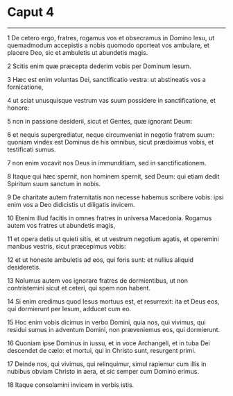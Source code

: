 # Caput 4

***

1 De cetero ergo, fratres, rogamus vos et obsecramus in Domino Iesu, ut quemadmodum accepistis a nobis quomodo oporteat vos ambulare, et placere Deo, sic et ambuletis ut abundetis magis.

2 Scitis enim quæ præcepta dederim vobis per Dominum Iesum.

3 Hæc est enim voluntas Dei, sanctificatio vestra: ut abstineatis vos a fornicatione,

4 ut sciat unusquisque vestrum vas suum possidere in sanctificatione, et honore:

5 non in passione desiderii, sicut et Gentes, quæ ignorant Deum:

6 et nequis supergrediatur, neque circumveniat in negotio fratrem suum: quoniam vindex est Dominus de his omnibus, sicut prædiximus vobis, et testificati sumus.

7 non enim vocavit nos Deus in immunditiam, sed in sanctificationem.

8 Itaque qui hæc spernit, non hominem spernit, sed Deum: qui etiam dedit Spiritum suum sanctum in nobis.

9 De charitate autem fraternitatis non necesse habemus scribere vobis: ipsi enim vos a Deo didicistis ut diligatis invicem.

10 Etenim illud facitis in omnes fratres in universa Macedonia. Rogamus autem vos fratres ut abundetis magis,

11 et opera detis ut quieti sitis, et ut vestrum negotium agatis, et operemini manibus vestris, sicut præcepimus vobis:

12 et ut honeste ambuletis ad eos, qui foris sunt: et nullius aliquid desideretis.

13 Nolumus autem vos ignorare fratres de dormientibus, ut non contristemini sicut et ceteri, qui spem non habent.

14 Si enim credimus quod Iesus mortuus est, et resurrexit: ita et Deus eos, qui dormierunt per Iesum, adducet cum eo.

15 Hoc enim vobis dicimus in verbo Domini, quia nos, qui vivimus, qui residui sumus in adventum Domini, non præveniemus eos, qui dormierunt.

16 Quoniam ipse Dominus in iussu, et in voce Archangeli, et in tuba Dei descendet de cælo: et mortui, qui in Christo sunt, resurgent primi.

17 Deinde nos, qui vivimus, qui relinquimur, simul rapiemur cum illis in nubibus obviam Christo in aera, et sic semper cum Domino erimus.

18 Itaque consolamini invicem in verbis istis.

